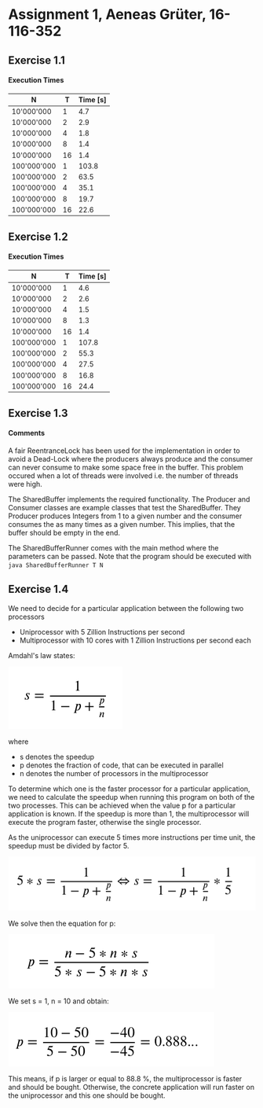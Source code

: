 # Assignment 1, Aeneas Grüter, 16-116-352
## Exercise 1.1
#### Execution Times
| N | T   | Time [s] |
|---|-----|----------|
| 10'000'000 | 1   | 4.7      |
| 10'000'000 | 2   | 2.9      |
| 10'000'000 | 4   | 1.8      |
| 10'000'000 | 8   | 1.4      |
| 10'000'000 | 16  | 1.4      |
| 100'000'000 | 1   | 103.8    |
| 100'000'000 | 2   | 63.5     |
| 100'000'000 | 4   | 35.1     |
| 100'000'000 | 8   | 19.7     |
| 100'000'000 | 16  | 22.6     |

## Exercise 1.2
#### Execution Times
| N | T   | Time [s] |
|---|-----|----------|
| 10'000'000 | 1   | 4.6      |
| 10'000'000 | 2   | 2.6      |
| 10'000'000 | 4   | 1.5      |
| 10'000'000 | 8   | 1.3      |
| 10'000'000 | 16  | 1.4      |
| 100'000'000 | 1   | 107.8    |
| 100'000'000 | 2   | 55.3     |
| 100'000'000 | 4   | 27.5     |
| 100'000'000 | 8   | 16.8     |
| 100'000'000 | 16  | 24.4     |

## Exercise 1.3
#### Comments
A fair ReentranceLock has been used for the implementation in order to avoid a Dead-Lock where the producers always produce and the consumer can never consume to make some space free in the buffer. This problem occured when a lot of threads were involved i.e. the number of threads were high.

The SharedBuffer implements the required functionality. The Producer and Consumer classes are example classes that test the SharedBuffer. They Producer produces Integers from 1 to a given number and the consumer consumes the as many times as a given number.
This implies, that the buffer should be empty in the end. 

The SharedBufferRunner comes with the main method where the parameters can be passed. Note that the program should be executed with
``java SharedBufferRunner T N``

## Exercise 1.4
We need to decide for a particular application between the following two processors


* Uniprocessor with 5 Zillion Instructions per second
* Multiprocessor with 10 cores with 1 Zillion Instructions per second each

Amdahl's law states:

![img.png](exercise4/formula_1.png)

where
* s denotes the speedup
* p denotes the fraction of code, that can be executed in parallel
* n denotes the number of processors in the multiprocessor

To determine which one is the faster processor for a particular application, we need to calculate the speedup when running this program on both of the two processes. This can be achieved when the value p for a particular application is known. If the speedup is more than 1, the multiprocessor will execute the program faster, otherwise the single processor.

As the uniprocessor can execute 5 times more instructions per time unit, the speedup must be divided by factor 5.

![img.png](exercise4/formula_2.png)

We solve then the equation for p:

![img.png](exercise4/formula_3.png)

We set s = 1, n = 10 and obtain:

![img.png](exercise4/formula_4.png)

This means, if p is larger or equal to 88.8 %, the multiprocessor is faster and should be bought. Otherwise, the concrete application will run faster on the uniprocessor and this one should be bought. 
